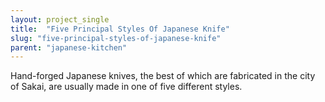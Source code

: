 ```yaml
---
layout: project_single
title:  "Five Principal Styles Of Japanese Knife"
slug: "five-principal-styles-of-japanese-knife"
parent: "japanese-kitchen"
---
```

Hand-forged Japanese knives, the best of which are fabricated in the city of Sakai, are usually made in one of five different styles.